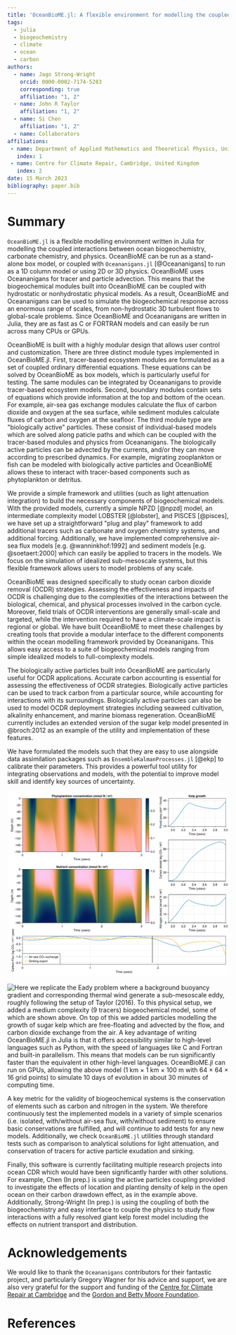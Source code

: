 ```yaml
---
title: 'OceanBioME.jl: A flexible environment for modelling the coupled interactions between ocean biogeochemistry and physics'
tags:
  - julia
  - biogeochemistry
  - climate
  - ocean
  - carbon
authors:
  - name: Jago Strong-Wright
    orcid: 0000-0002-7174-5283
    corresponding: true
    affiliation: "1, 2"
  - name: John R Taylor
    affiliation: "1, 2"
  - name: Si Chen
    affiliation: "1, 2"
  - name: Collaborators
affiliations:
 - name: Department of Applied Mathematics and Theoretical Physics, University of Cambridge, Cambridge, United Kingdom
   index: 1
 - name: Centre for Climate Repair, Cambridge, United Kingdom
   index: 2
date: 15 March 2023
bibliography: paper.bib
---
```


# Summary

``OceanBioME.jl`` is a flexible modelling environment written in Julia for modelling the coupled interactions between ocean biogeochemistry, carbonate chemistry, and physics. OceanBioME can be run as a stand-alone box model, or coupled with ``Oceananigans.jl`` [@Oceananigans] to run as a 1D column model or using 2D or 3D physics. OceanBioME uses Oceananigans for tracer and particle advection. This means that the biogeochemical modules built into OceanBioME can be coupled with hydrostatic or nonhydrostatic physical models. As a result, OceanBioME and Oceananigans can be used to simulate the biogeochemical response across an enormous range of scales, from non-hydrostatic 3D turbulent flows to global-scale problems. Since OceanBioME and Oceananigans are written in Julia, they are as fast as C or FORTRAN models and can easily be run across many CPUs or GPUs.

OceanBioME is built with a highly modular design that allows user control and customization. There are three distinct module types implemented in OceanBioME.jl. First, tracer-based ecosystem modules are formulated as a set of coupled ordinary differential equations. These equations can be solved by OceanBioME as box models, which is particularly useful for testing. The same modules can be integrated by Oceananigans to provide tracer-based ecosystem models. Second, boundary modules contain sets of equations which provide information at the top and bottom of the ocean. For example, air-sea gas exchange modules calculate the flux of carbon dioxide and oxygen at the sea surface, while sediment modules calculate fluxes of carbon and oxygen at the seafloor. The third module type are "biologically active" particles. These consist of individual-based models which are solved along paticle paths and which can be coupled with the tracer-based modules and physics from Oceananigans. The biologically active particles can be advected by the currents, and/or they can move according to prescribed dynamics. For example, migrating zooplankton or fish can be modeled with biologically active particles and OceanBioME allows these to interact with tracer-based components such as phytoplankton or detritus.

We provide a simple framework and utilities (such as light attenuation integration) to build the necessary components of biogeochemical models. With the provided models, currently a simple NPZD [@npzd] model, an intermediate complexity model LOBSTER [@lobster], and PISCES [@pisces], we have set up a straightforward "plug and play" framework to add additional tracers such as carbonate and oxygen chemistry systems, and additional forcing. Additionally, we have implemented comprehensive air-sea flux models [e.g. @wanninkhof:1992] and sediment models [e.g. @soetaert:2000] which can easily be applied to tracers in the models. We focus on the simulation of idealized sub-mesoscale systems, but this flexible framework allows users to model problems of any scale.

OceanBioME was designed specifically to study ocean carbon dioxide removal (OCDR) strategies. Assessing the effectiveness and impacts of OCDR is challenging due to the complexities of the interactions between the biological, chemical, and physical processes involved in the carbon cycle. Moreover, field trials of OCDR interventions are generally small-scale and targeted, while the intervention required to have a climate-scale impact is regional or global. We have built OceanBioME to meet these challenges by creating tools that provide a modular interface to the different components within the ocean modelling framework provided by Oceananigans. This allows easy access to a suite of biogeochemical models ranging from simple idealized models to full-complexity models. 

The biologically active particles built into OceanBioME are particularly useful for OCDR applications. Accurate carbon accounting is essential for assessing the effectiveness of OCDR strategies. Biologically active particles can be used to track carbon from a particular source, while accounting for interactions with its surroundings. Biologically active particles can also be used to model OCDR deployment strategies including seaweed cultivation, alkalinity enhancement, and marine biomass regeneration. OceanBioME currently includes an extended version of the sugar kelp model presented in @broch:2012 as an example of the utility and implementation of these features. 

We have formulated the models such that they are easy to use alongside data assimilation packages such as ``EnsembleKalmanProcesses.jl`` [@ekp] to calibrate their parameters. This provides a powerful tool utility for integrating observations and models, with the potential to improve model skill and identify key sources of uncertainty. 

![Here we show the results of a 1D model, forced by idealised light and mixing, which qualitatively reproduces the biogeochemical cycles in the North Atlantic. We then add kelp (500 frond / m² in the top 50 m of water) in December of the 3ʳᵈ year (black vertical line) which causes an increase in air-sea carbon dioxide exchange and sinking export, as well as a change in the phytoplankton growth cycle. Plot made with `Makie` [@makie].](column_example.png)

![Here we replicate the Eady problem where a background buoyancy gradient and corresponding thermal wind generate a sub-mesoscale eddy, roughly following the setup of Taylor (2016). To this physical setup, we added a medium complexity (9 tracers) biogeochemical model, some of which are shown above. On top of this we added particles modelling the growth of sugar kelp which are free-floating and advected by the flow, and carbon dioxide exchange from the air. A key advantage of writing ``OceanBioME.jl`` in Julia is that it offers accessibility similar to high-level languages such as Python, with the speed of languages like C and Fortran and built-in parallelism. This means that models can be run significantly faster than the equivalent in other high-level languages. ``OceanBioME.jl`` can run on GPUs, allowing the above model (1 km × 1 km × 100 m with 64 × 64 × 16 grid points) to simulate 10 days of evolution in about 30 minutes of computing time.](eady_example.png)

A key metric for the validity of biogeochemical systems is the conservation of elements such as carbon and nitrogen in the system. We therefore continuously test the implemented models in a variety of simple scenarios (i.e. isolated, with/without air-sea flux, with/without sediment) to ensure basic conservations are fulfilled, and will continue to add tests for any new models. Additionally, we check ``OceanBioME.jl`` utilities through standard tests such as comparison to analytical solutions for light attenuation, and conservation of tracers for active particle exudation and sinking.

<!-- Flexible biogeochemical modelling frameworks similar to ``OceanBioME.jl`` are uncommon and tend to require more significant knowledge of each coupled system, a more cumbersome configuration process, provide a narrower breadth of utility, are not openly available, or are more computationally intensive. For example among the open source alternatives NEMO [@nemo] provides a comprehensive global biogeochemical modelling framework but requires complex configuration and is unsuited for local ecosystem modelling, while MACMODS [@macmods] provides more limited functionality on a slower platform. -->

Finally, this software is currently facilitating multiple research projects into ocean CDR which would have been significantly harder with other solutions. For example, Chen (In prep.) is using the active particles coupling provided to investigate the effects of location and planting density of kelp in the open ocean on their carbon drawdown effect, as in the example above. Additionally, Strong-Wright (In prep.) is using the coupling of both the biogeochemistry and easy interface to couple the physics to study flow interactions with a fully resolved giant kelp forest model including the effects on nutrient transport and distribution.

# Acknowledgements

We would like to thank the ``Oceananigans`` contributors for their fantastic project, and particularly Gregory Wagner for his advice and support, we are also very grateful for the support and funding of the [Centre for Climate Repair at Cambridge](https://www.climaterepair.cam.ac.uk/) and the [Gordon and Betty Moore Foundation](https://www.moore.org/).

# References
